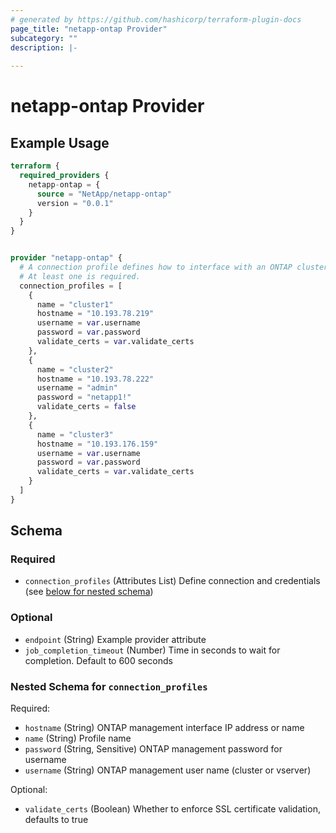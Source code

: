 ```yaml
---
# generated by https://github.com/hashicorp/terraform-plugin-docs
page_title: "netapp-ontap Provider"
subcategory: ""
description: |-
  
---
```


# netapp-ontap Provider



## Example Usage

```terraform
terraform {
  required_providers {
    netapp-ontap = {
      source = "NetApp/netapp-ontap"
      version = "0.0.1"
    }
  }
}


provider "netapp-ontap" {
  # A connection profile defines how to interface with an ONTAP cluster or vserver.
  # At least one is required.
  connection_profiles = [
    {
      name = "cluster1"
      hostname = "10.193.78.219"
      username = var.username
      password = var.password
      validate_certs = var.validate_certs
    },
    {
      name = "cluster2"
      hostname = "10.193.78.222"
      username = "admin"
      password = "netapp1!"
      validate_certs = false
    },
    {
      name = "cluster3"
      hostname = "10.193.176.159"
      username = var.username
      password = var.password
      validate_certs = var.validate_certs
    }
  ]
}
```

<!-- schema generated by tfplugindocs -->
## Schema

### Required

- `connection_profiles` (Attributes List) Define connection and credentials (see [below for nested schema](#nestedatt--connection_profiles))

### Optional

- `endpoint` (String) Example provider attribute
- `job_completion_timeout` (Number) Time in seconds to wait for completion. Default to 600 seconds

<a id="nestedatt--connection_profiles"></a>
### Nested Schema for `connection_profiles`

Required:

- `hostname` (String) ONTAP management interface IP address or name
- `name` (String) Profile name
- `password` (String, Sensitive) ONTAP management password for username
- `username` (String) ONTAP management user name (cluster or vserver)

Optional:

- `validate_certs` (Boolean) Whether to enforce SSL certificate validation, defaults to true
